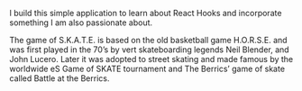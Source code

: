 I build this simple application to learn about React Hooks and incorporate something I am also passionate about.

The game of S.K.A.T.E. is based on the old basketball game H.O.R.S.E. and was first played in the 70’s by vert
skateboarding legends Neil Blender, and John Lucero. Later it was adopted to street skating and made famous by
the worldwide eS Game of SKATE tournament and The Berrics’ game of skate called Battle at the Berrics.